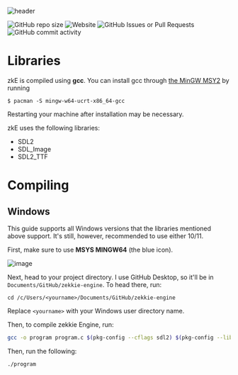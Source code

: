 ![header](https://github.com/user-attachments/assets/9b5236b7-a3ff-433b-ad26-b5eb591aa500)

![GitHub repo size](https://img.shields.io/github/repo-size/zekticezy/zekkie-engine) ![Website](https://img.shields.io/website?url=https%3A%2F%2Fengine.zekkie.dev) ![GitHub Issues or Pull Requests](https://img.shields.io/github/issues/zekticezy/zekkie-engine) ![GitHub commit activity](https://img.shields.io/github/commit-activity/w/zekticezy/zekkie-engine)




# Libraries
zkE is compiled using **gcc**. You can install gcc through [the MinGW MSY2](https://www.msys2.org/) by running
```
$ pacman -S mingw-w64-ucrt-x86_64-gcc
```
Restarting your machine after installation may be necessary.

zkE uses the following libraries:
- SDL2
- SDL_Image
- SDL2_TTF

# Compiling
## Windows
This guide supports all Windows versions that the libraries mentioned above support. It's still, however, recommended to use either 10/11.

First, make sure to use **MSYS MINGW64** (the blue icon).

![image](https://github.com/user-attachments/assets/2dd38a82-c858-4f75-9fdf-d0e59361a13b)

Next, head to your project directory. I use GitHub Desktop, so it'll be in `Documents/GitHub/zekkie-engine`. To head there, run:
```
cd /c/Users/<yourname>/Documents/GitHub/zekkie-engine
```
Replace `<yourname>` with your Windows user directory name.

Then, to compile zekkie Engine, run:
```bash
gcc -o program program.c $(pkg-config --cflags sdl2) $(pkg-config --libs sdl2) $(pkg-config --cflags sdl2_image) $(pkg-config --libs sdl2_image) $(pkg-config --cflags sdl2_ttf) $(pkg-config --libs sdl2_ttf) -Wl,-subsystem,console
```

Then, run the following:
```
./program
```
